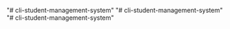 "# cli-student-management-system" 
"# cli-student-management-system" 
"# cli-student-management-system" 

